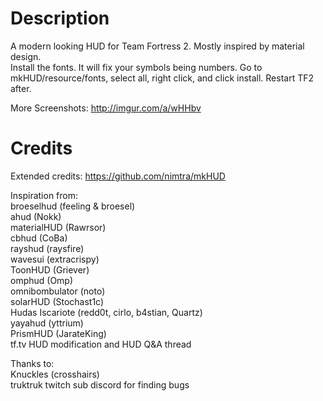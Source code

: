 # Description
A modern looking HUD for Team Fortress 2. Mostly inspired by material design.   
Install the fonts. It will fix your symbols being numbers. Go to mkHUD/resource/fonts, select all, right click, and click install. Restart TF2 after.  
  
More Screenshots: <http://imgur.com/a/wHHbv>

# Credits
Extended credits: <https://github.com/nimtra/mkHUD>  
  
Inspiration from:  
broeselhud (feeling & broesel)  
ahud (Nokk)  
materialHUD (Rawrsor)  
cbhud (CoBa)  
rayshud (raysfire)  
wavesui (extracrispy)  
ToonHUD (Griever)  
omphud (Omp)  
omnibombulator (noto)  
solarHUD (Stochast1c)  
Hudas Iscariote (redd0t, cirlo, b4stian, Quartz)  
yayahud (yttrium)  
PrismHUD (JarateKing)  
tf.tv HUD modification and HUD Q&A thread  
  
Thanks to:  
Knuckles (crosshairs)  
truktruk twitch sub discord for finding bugs
